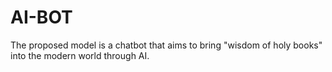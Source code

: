 # AI-BOT
The proposed model is a chatbot that aims to bring "wisdom of holy books" into the modern world through AI.
